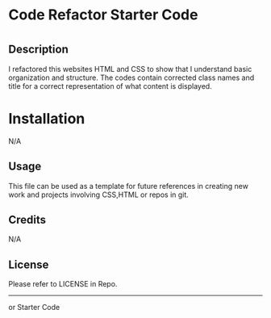# Code Refactor Starter Code
# <Horiseon>

## Description


I refactored this websites HTML and CSS to show that I understand basic organization and structure. The codes contain corrected class names and title for a correct representation of what content is displayed.

# Installation

N/A

## Usage

This file can be used as a template for future references in creating new work and projects involving CSS,HTML or repos in git.

## Credits

N/A

## License

Please refer to LICENSE in Repo.

---
or Starter Code